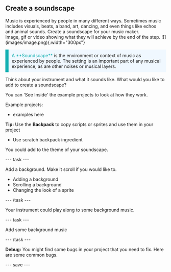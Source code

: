 ## Create a soundscape

<div style="display: flex; flex-wrap: wrap">
<div style="flex-basis: 200px; flex-grow: 1; margin-right: 15px;">
Music is experienced by people in many different ways. Sometimes music includes visuals, beats, a band, art, dancing, and even things like echos and animal sounds. Create a soundscape for your music maker.
</div>
<div>
Image, gif or video showing what they will achieve by the end of the step. ![](images/image.png){:width="300px"}
</div>
</div>

<p style="border-left: solid; border-width:10px; border-color: #0faeb0; background-color: aliceblue; padding: 10px;">
<span style="color: #0faeb0"> A **Soundscape**</span> is the environment or context of music as experienced by people. The setting is an important part of any musical experience, as are other noises or musical layers. 
</p>

Think about your instrument and what it sounds like. What would you like to add to create a soundscape?

You can 'See Inside' the example projects to look at how they work.

Example projects:
- examples here

**Tip:** Use the **Backpack** to copy scripts or sprites and use them in your project

- Use scratch backpack ingredient

You could add to the theme of your soundscape.

--- task ---

Add a background. Make it scroll if you would like to.

- Adding a background
- Scrolling a background
- Changing the look of a sprite

--- /task ---

Your instrument could play along to some background music.

--- task ---

Add some background music

--- /task ---




**Debug:** You might find some bugs in your project that you need to fix. Here are some common bugs.




--- save ---